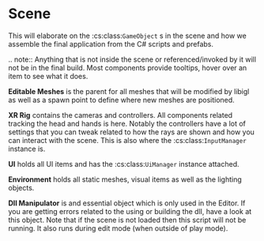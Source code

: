 # Scene

This will elaborate on the :cs:class:`GameObject` s in the scene and how we assemble the final application from the C# scripts and prefabs.

.. note::
	Anything that is not inside the scene or referenced/invoked by it will not be in the final build.
	Most components provide tooltips, hover over an item to see what it does.


**Editable Meshes** is the parent for all meshes that will be modified by libigl as well as a spawn point to define where new meshes are positioned.

**XR Rig** contains the cameras and controllers. All components related tracking the head and hands is here. Notably the controllers have a lot of settings that you can tweak related to how the rays are shown and how you can interact with the scene. This is also where the :cs:class:`InputManager` instance is.

**UI** holds all UI items and has the :cs:class:`UiManager` instance attached.

**Environment** holds all static meshes, visual items as well as the lighting objects.

**Dll Manipulator** is and essential object which is only used in the Editor. If you are getting errors related to the using or building the dll, have a look at this object. Note that if the scene is not loaded then this script will not be running. It also runs during edit mode (when outside of play mode).